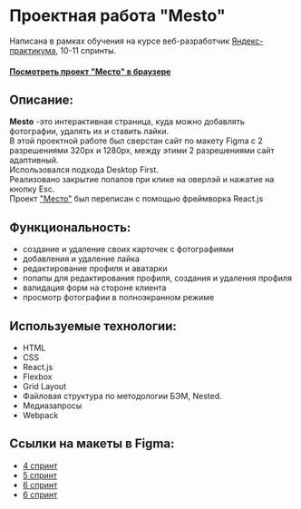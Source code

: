 # Проектная работа "Mesto" 
Написана в рамках обучения на курсе веб-разработчик [Яндекс-практикума](https://practicum.yandex.ru/profile/web/), 10-11 спринты.
#### [Посмотреть проект "Место" в браузере](https://annakrasnovid.github.io/mesto-react/public/index.html) 

## Описание:
**Mesto** -это  интерактивная страница, куда можно добавлять фотографии, удалять их и ставить лайки.  
В этой проектной работе был сверстан сайт по макету Figma с 2 разрешениями 320px и 1280px, между этими 2 разрешениями сайт адаптивный.  
Использовался подхода Desktop First.    
Реализовано закрытие попапов при клике на оверлэй и нажатие на кнопку Esc.  
Проект ["Место"](https://annakrasnovid.github.io/mesto/) был переписан с помощью фреймворка React.js

## Функциональность:
* создание и удаление своих карточек с фотографиями
* добавления и удаление лайка
* редактирование профиля и аватарки
* попапы для редактирования профиля, создания и удаления профиля
* валидация форм на стороне клиента
* просмотр фотографии в полноэкранном режиме

## Используемые технологии:
* HTML
* CSS
* React.js
* Flexbox
* Grid Layout
* Файловая структура по методологии БЭМ, Nested.
* Медиазапросы
* Webpack

## Ссылки на макеты в Figma:
* [4 спринт](https://www.figma.com/file/2cn9N9jSkmxD84oJik7xL7/JavaScript.-Sprint-4?node-id=0%3A1)
* [5 спринт](https://www.figma.com/file/bjyvbKKJN2naO0ucURl2Z0/JavaScript.-Sprint-5)
* [6 спринт](https://www.figma.com/file/kRVLKwYG3d1HGLvh7JFWRT/JavaScript.-Sprint-6)
* [6 спринт](https://www.figma.com/file/PSdQFRHoxXJFs2FH8IXViF/JavaScript.-Sprint-9)

